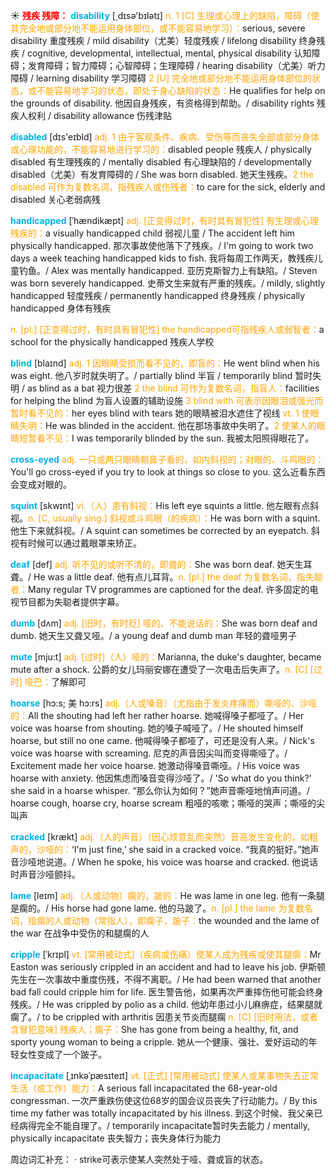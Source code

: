 ☀ <font color="red">**残疾 残障：**</font>
<font color="sky blue">**disability**</font> [͵dɪsə'bɪlətɪ] 
<font color="orange">n. 1 [C] 生理或心理上的缺陷，障碍（使其完全地或部分地不能运用身体部位，或不能容易地学习）：</font>serious, severe disability 重度残疾 / mild disability（尤美）轻度残疾 / lifelong disability 终身残疾 / cognitive, developmental, intellectual, mental, physical disability 认知障碍；发育障碍；智力障碍；心智障碍；生理障碍 / hearing disability（尤美）听力障碍 / learning disability 学习障碍 <font color="orange">2 [U] 完全地或部分地不能运用身体部位的状态，或不能容易地学习的状态，即处于身心缺陷的状态：</font>He qualifies for help on the grounds of disability. 他因自身残疾，有资格得到帮助。/ disability rights 残疾人权利 / disability allowance 伤残津贴

<font color="sky blue">**disabled**</font> [dɪs'eɪbld] 
<font color="orange">adj. 1 由于客观条件、疾病、受伤等而丧失全部或部分身体或心理功能的，不能容易地进行学习的：</font>disabled people 残疾人 / physically disabled 有生理残疾的 / mentally disabled 有心理缺陷的 / developmentally disabled（尤美）有发育障碍的 / She was born disabled. 她天生残疾。<font color="orange">2 the disabled 可作为复数名词，指残疾人或伤残者：</font>to care for the sick, elderly and disabled 关心老弱病残
           
<font color="sky blue">**handicapped**</font> [ˈhændikæpt]
<font color="orange">adj. [正变得过时，有时具有冒犯性] 有生理或心理残疾的：</font>a visually handicapped child 弱视儿童 / The accident left him physically handicapped. 那次事故使他落下了残疾。/ I'm going to work two days a week teaching handicapped kids to fish. 我将每周工作两天，教残疾儿童钓鱼。/ Alex was mentally handicapped. 亚历克斯智力上有缺陷。/ Steven was born severely handicapped. 史蒂文生来就有严重的残疾。/ mildly, slightly handicapped 轻度残疾 / permanently handicapped 终身残疾 / physically handicapped 身体有残疾

<font color="orange">n. [pl.] [正变得过时，有时具有冒犯性] the handicapped可指残疾人或弱智者：</font>a school for the physically handicapped 残疾人学校

<font color="sky blue">**blind**</font> [blaɪnd] 
<font color="orange">adj. 1 因眼睛受损而看不见的，即盲的：</font>He went blind when his was eight. 他八岁时就失明了。/ partially blind 半盲 / temporarily blind 暂时失明 / as blind as a bat 视力很差 <font color="orange">2 the blind 可作为复数名词，指盲人：</font>facilities for helping the blind 为盲人设置的辅助设施 <font color="orange">3 blind with 可表示因眼泪或强光而暂时看不见的：</font>her eyes blind with tears 她的眼睛被泪水遮住了视线 <font color="orange">vt. 1 使眼睛失明：</font>He was blinded in the accident. 他在那场事故中失明了。<font color="orange">2 使某人的眼睛短暂看不见：</font>I was temporarily blinded by the sun. 我被太阳照得眼花了。
       
<font color="sky blue">**cross-eyed**</font>
<font color="orange">adj. 一只或两只眼睛朝鼻子看的，如内斜视的；对眼的、斗鸡眼的：</font>You'll go cross-eyed if you try to look at things so close to you. 这么近看东西会变成对眼的。

<font color="sky blue">**squint**</font> [skwɪnt]
<font color="orange">vi.（人）患有斜视：</font>His left eye squints a little. 他左眼有点斜视。<font color="orange">n. [C, usually sing.] 斜视或斗鸡眼（的疾病）：</font>He was born with a squint. 他生下来就斜视。/ A squint can sometimes be corrected by an eyepatch. 斜视有时候可以通过戴眼罩来矫正。

<font color="sky blue">**deaf**</font> [def] 
<font color="orange">adj. 听不见的或听不清的，即聋的：</font>She was born deaf. 她天生耳聋。/ He was a little deaf. 他有点儿耳背。<font color="orange">n. [pl.] the deaf 为复数名词，指失聪者：</font>Many regular TV programmes are captioned for the deaf. 许多固定的电视节目都为失聪者提供字幕。
           
<font color="sky blue">**dumb**</font> [dʌm]
<font color="orange">adj. [旧时，有时贬] 哑的、不能说话的：</font>She was born deaf and dumb. 她天生又聋又哑。/ a young deaf and dumb man 年轻的聋哑男子
                      
<font color="sky blue">**mute**</font> [mju:t] 
<font color="orange">adj. [过时]（人）哑的：</font>Marianna, the duke's daughter, became mute after a shock. 公爵的女儿玛丽安娜在遭受了一次电击后失声了。<font color="orange">n. [C] [过时] 哑巴：</font>了解即可

<font color="sky blue">**hoarse**</font> [hɔ:s; 美 hɔ:rs]
<font color="orange">adj.（人或嗓音）（尤指由于发炎疼痛而）嘶哑的、沙哑的：</font>All the shouting had left her rather hoarse. 她喊得嗓子都哑了。/ Her voice was hoarse from shouting. 她的嗓子喊哑了。/ He shouted himself hoarse, but still no one came. 他喊得嗓子都哑了，可还是没有人来。/ Nick's voice was hoarse with screaming. 尼克的声音因尖叫而变得嘶哑了。/ Excitement made her voice hoarse. 她激动得嗓音嘶哑。/ His voice was hoarse with anxiety. 他因焦虑而嗓音变得沙哑了。/ 'So what do you think?' she said in a hoarse whisper. “那么你认为如何？”她声音嘶哑地悄声问道。/ hoarse cough, hoarse cry, hoarse scream 粗哑的咳嗽；嘶哑的哭声；嘶哑的尖叫声
           
<font color="sky blue">**cracked**</font> [krækt]
<font color="orange">adj.（人的声音）（因心烦意乱而突然）音高发生变化的，如粗声的，沙哑的：</font>‘I'm just fine,’ she said in a cracked voice. “我真的挺好。”她声音沙哑地说道。/ When he spoke, his voice was hoarse and cracked. 他说话时声音沙哑颤抖。

<font color="sky blue">**lame**</font> [leɪm] 
<font color="orange">adj.（人或动物）瘸的，跛的：</font>He was lame in one leg. 他有一条腿是瘸的。/ His horse had gone lame. 他的马跛了。<font color="orange">n. [pl.] the lame 为复数名词，指瘸的人或动物（常指人），即瘸子，跛子：</font>the wounded and the lame of the war 在战争中受伤的和腿瘸的人
           
<font color="sky blue">**cripple**</font> [ˈkrɪpl]
<font color="orange">vt. [常用被动式]（疾病或伤痛）使某人成为残疾或使其腿瘸：</font>Mr Easton was seriously crippled in an accident and had to leave his job. 伊斯顿先生在一次事故中重度伤残，不得不离职。/ He had been warned that another bad fall could cripple him for life. 医生警告他，如果再次严重摔伤他可能会终身残疾。/ He was crippled by polio as a child. 他幼年患过小儿麻痹症，结果腿就瘸了。/ to be crippled with arthritis 因患关节炎而腿瘸 <font color="orange">n. [C] [旧时用法，或者含冒犯意味] 残疾人；瘸子：</font>She has gone from being a healthy, fit, and sporty young woman to being a cripple. 她从一个健康、强壮、爱好运动的年轻女性变成了一个跛子。
           
<font color="sky blue">**incapacitate**</font> [ˌɪnkəˈpæsɪteɪt]
<font color="orange">vt. [正式] [常用被动式] 使某人或某事物失去正常生活（或工作）能力：</font>A serious fall incapacitated the 68-year-old congressman. 一次严重跌伤使这位68岁的国会议员丧失了行动能力。/ By this time my father was totally incapacitated by his illness. 到这个时候、我父亲已经病得完全不能自理了。/ temporarily incapacitate暂时失去能力 / mentally, physically incapacitate 丧失智力；丧失身体行为能力

周边词汇补充：
· strike可表示使某人突然处于哑、聋或盲的状态。

